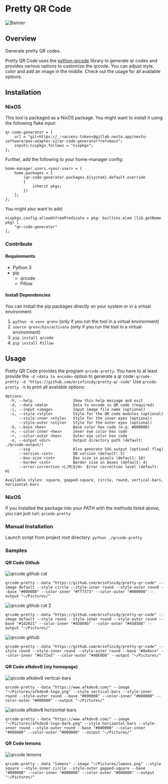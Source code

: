 # Pretty QR Code

![Banner](./samples/banner.png)

## Overview
Generate pretty QR codes.

Pretty QR Code uses the [python-qrcode](https://github.com/lincolnloop/python-qrcode) library to generate qr codes
and provides various options to customize the qrcode.
You can adjust style, color and add an image in the middle.
Check out the usage for all available options.

## Installation

### NixOS
This tool is packaged as a NixOS package. You might want to install it using the following flake input:

```
qr-code-generator = {
    url = "git+https://_:<access-token>@gitlab.nesto.app/nesto-software/pos-adapter-v2/qr-code-generator?ref=main";
    inputs.nixpkgs.follows = "nixpkgs";
};
```

Further, add the following to your home-manager config:

```
home-manager.users.<your-user> = {
    home.packages = [
        (qr-code-generator.packages.${system}.default.override
        {
            inherit pkgs;
        })
    ];
};
```

You might also want to add:

```
nixpkgs.config.allowUnfreePredicate = pkg: builtins.elem (lib.getName pkg) [
    "qr-code-generator"
];
```

### Contribute
#### Requirements
- Python 3
- pip
    - qrcode
    - Pillow

#### Install Dependencies
You can install the pip packages directly on your system or in a virtual environment.
1) `python -m venv qrenv` (only if you run the tool in a virtual environment)
2) `source qrenv/bin/activate` (only if you run the tool in a virtual environment)
3) `pip install qrcode`
4) `pip install Pillow`

## Usage
Pretty QR Code provides the program `qrcode-pretty`.
You have to at least provide the `-d <data to encode>` option to generate a qr code: `qrcode-pretty -d "https://github.com/mrinfinidy/pretty-qr-code"`
Use `qrcode-pretty -h` to print all available options:
```
Options:
  -h, --help                  Show this help message and exit
  -d, --data <data>           Data to encode in QR code (required)
  -i, --input <image>         Input image file name (optional)
  -s, --style <style>         Style for the QR code modules (optional)
      --style-inner <style>   Style for the inner eyes (optional)
      --style-outer <style>   Style for the outer eyes (optional)
  -b, --base <hex>            Base color hex code (e.g. #000000)
  -n, --color-inner <hex>     Inner eye color hex code
  -r, --color-outer <hex>     Outer eye color hex code
  -o, --output <dir>          Output directory path (default: ./qrcode-output/)
      --svg                   Also generate SVG output (optional flag)
      --version <int>         QR version (default: 5)
      --box-size <int>        Box size in pixels (default: 10)
      --border <int>          Border size in boxes (default: 4)
      --error-correction <L|M|Q|H>  Error correction level (default: H)

Available styles: square, gapped-square, circle, round, vertical-bars, horizontal-bars
```

### NixOS
If you installed the package into your PATH with the methods listed above, you can just run: `qrcode-pretty`
### Manual Installation
Launch script from project root directory:
`python ./qrcode-pretty`

### Samples
#### QR Code Github
![qrcode github cat](./samples/qrcode-cat.png)

`qrcode-pretty --data "https://github.com/mrinfinidy/pretty-qr-code" --image default --style circle --style-inner round --style-outer round --base "#000000" --color-inner "#ff7373" --color-outer "#000000" --output "~/Pictures/"`

![qrcode github cat 2](./samples/qrcode-cat-2.png)

`qrcode-pretty --data "https://github.com/mrinfinidy/pretty-qr-code" --image default --style round --style-inner round --style-outer round --base "#1d2021" --color-inner "#d3869b" --color-outer "#458588" --output "~/Pictures/"`

![qrcode github](./samples/qrcode-purple.png)

`qrcode-pretty --data "https://github.com/mrinfinidy/pretty-qr-code" --style round --style-inner round --style-outer round --base "#8e8ece" --color-inner "#6cf2e5" --color-outer "#40E0D0" --output "~/Pictures/"`

#### QR Code afkdev8 (my homepage)
![qrcode afkdev8 vertical-bars](./samples/qrcode-afkdev8-vertical.png)

`qrcode-pretty --data "https://www.afkdev8.com/" --image "~/Pictures/afkdev8-logo.png" --style vertical-bars --style-inner round --style-outer round --base "#000000" --color-inner "#000000" --color-outer "#000000" --output "~/Pictures/"`

![qrcode afkdev8 horizontal-bars](./samples/qrcode-afkdev-horizontal.png)

`qrcode-pretty --data "https://www.afkdev8.com/" --image "~/Pictures/afkdev8-logo-dark.png" --style horizontal-bars --style-inner round --style-outer round --base "#000000" --color-inner "#000000" --color-outer "#000000" --output "~/Pictures/"`

#### QR Code lemons

![qrcode lemons](./samples/qrcode-lemons.png)

`qrcode-pretty --data "lemons" --image "~/Pictures/lemons.png" --style square --style-inner circle --style-outer gapped-square --base "#000000" --color-inner "#000000" --color-outer "#000000" --output "~/Pictures/"`

